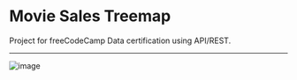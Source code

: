# Movie Sales Treemap

Project for freeCodeCamp Data certification using API/REST.

---

![image](https://github.com/shemuelx/treemap-diagram/assets/72283796/3b24f5b3-b2cc-44e1-9e11-9a7ffaad37db)
